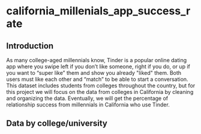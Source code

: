# california_millenials_app_success_rate
## Introduction

As many college-aged millennials know, Tinder is a popular online dating app where you swipe left if you don’t like someone, right if you do, or up if you want 
to “super like” them and show you already "liked" them. Both users must like each other and “match” to be able to start a conversation. This dataset includes
students from colleges throughout the country, but for this project we will focus on the data from colleges in California by cleaning and organizing the data.
Eventually, we will get the percentage of relationship success from millennials in California who use Tinder.

## Data by college/university
